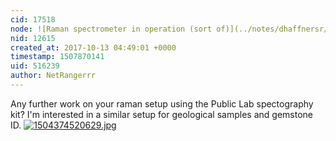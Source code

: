 ```yaml
---
cid: 17518
node: ![Raman spectrometer in operation (sort of)](../notes/dhaffnersr/01-25-2016/raman-spectrometer-in-operation-sort-of)
nid: 12615
created_at: 2017-10-13 04:49:01 +0000
timestamp: 1507870141
uid: 516239
author: NetRangerrr
---
```


Any further work on your raman setup using the Public Lab spectography kit? I'm interested in a similar setup for geological samples and gemstone ID.
[![1504374520629.jpg](https://publiclab.org/system/images/photos/000/021/925/large/1504374520629.jpg)](https://publiclab.org/system/images/photos/000/021/925/original/1504374520629.jpg)

